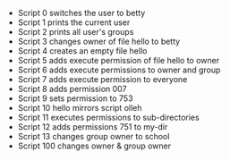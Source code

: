 - Script 0 switches the user to betty
- Script 1 prints the current user
- Script 2 prints all user's groups
- Script 3 changes owner of file hello to betty
- Script 4 creates an empty file hello
- Script 5 adds execute permission of file hello to owner
- Script 6 adds execute permissions to owner and group
- Script 7 adds execute permission to everyone
- Script 8 adds permission 007
- Script 9 sets permission to 753
- Script 10 hello mirrors script olleh
- Script 11 executes permissions to sub-directories
- Script 12 adds permissions 751 to my-dir
- Script 13 changes group owner to school
- Script 100 changes owner & group owner
